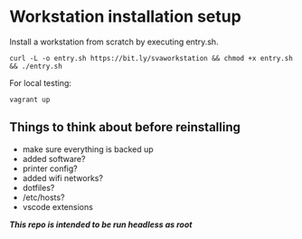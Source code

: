 # Workstation installation setup

Install a workstation from scratch by executing entry.sh.

	curl -L -o entry.sh https://bit.ly/svaworkstation && chmod +x entry.sh && ./entry.sh

For local testing:

	vagrant up

## Things to think about before reinstalling

* make sure everything is backed up
* added software?
* printer config?
* added wifi networks?
* dotfiles?
* /etc/hosts?
* vscode extensions

***This repo is intended to be run headless as root***

